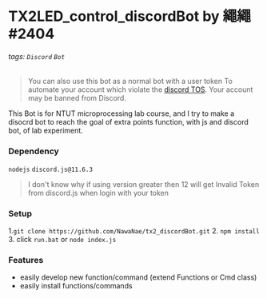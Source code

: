 # TX2LED_control_discordBot by 繩繩#2404
###### tags: `Discord` `Bot` 
> You can also use this bot as a normal bot with a user token
> To automate your account which violate the [discord TOS](https://discordapp.com/terms).
> Your account may be banned from Discord.

This Bot is for NTUT microprocessing lab course, and I try to make a disocrd bot to reach the goal of extra points function, with js and discord bot, of lab experiment.



### Dependency
`nodejs` `discord.js@11.6.3`
> I don't know why if using version greater then 12 will get Invalid Token from discord.js when login with your token
### Setup
1.`git clone https://github.com/NawaNae/tx2_discordBot.git`
2. `npm install`
3. click `run.bat` or `node index.js`

### Features
* easily develop new function/command (extend Functions or Cmd class)
* easily install functions/commands
